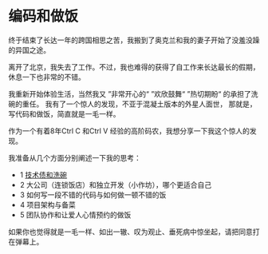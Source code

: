 # 编码和做饭

终于结束了长达一年的跨国相思之苦，我搬到了奥克兰和我的妻子开始了没羞没躁的异国之途。



离开了北京，我失去了工作。不过，我也难得的获得了自工作来长达最长的假期，休息一下也非常的不错。

我重新开始体验生活，当然我又 ”非常开心的“ ”欢欣鼓舞“ ”热切期盼“ 的承担了洗碗的重任。
我有了一个惊人的发现，不亚于混凝土版本的外星人面世， 那就是，写代码和做饭，简直就是一毛一样。

作为一个有着8年Ctrl C 和Ctrl V 经验的高阶码农，我想分享一下我这个惊人的发现。

我准备从几个方面分别阐述一下我的思考：

- 1 [技术债和洗碗](./technical-debt-and-washing-dishes-CN.md)
- 2 大公司（连锁饭店）和独立开发（小作坊），哪个更适合自己
- 3 如何写一段不错的代码与如何做一顿不错的饭
- 4 项目架构与备菜
- 5 团队协作和让爱人心情预约的做饭

如果你也觉得就是一毛一样、如出一辙、叹为观止、垂死病中惊坐起，请把同意打在弹幕上。